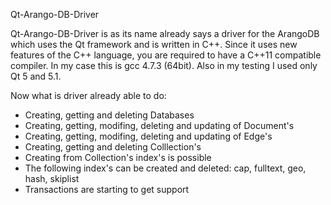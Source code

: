 Qt-Arango-DB-Driver

Qt-Arango-DB-Driver is as its name already says a driver for the ArangoDB
which uses the Qt framework and is written in C++. Since it uses new features
of the C++ language, you are required to have a C++11 compatible compiler.
In my case this is gcc 4.7.3 (64bit). Also in my testing I used only
Qt 5 and 5.1.

Now what is driver already able to do:

* Creating, getting and deleting Databases
* Creating, getting, modifing, deleting and updating of Document's
* Creating, getting, modifing, deleting and updating of Edge's
* Creating, getting and deleting Colllection's
* Creating from Collection's index's is possible
* The following index's can be created and deleted: cap, fulltext, geo, hash, skiplist
* Transactions are starting to get support
